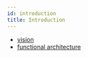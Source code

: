 ```yaml
---
id: introduction
title: Introduction
---
```


- [vision](vision-and-purpose)
- [functional architecture](functional-architecture)

